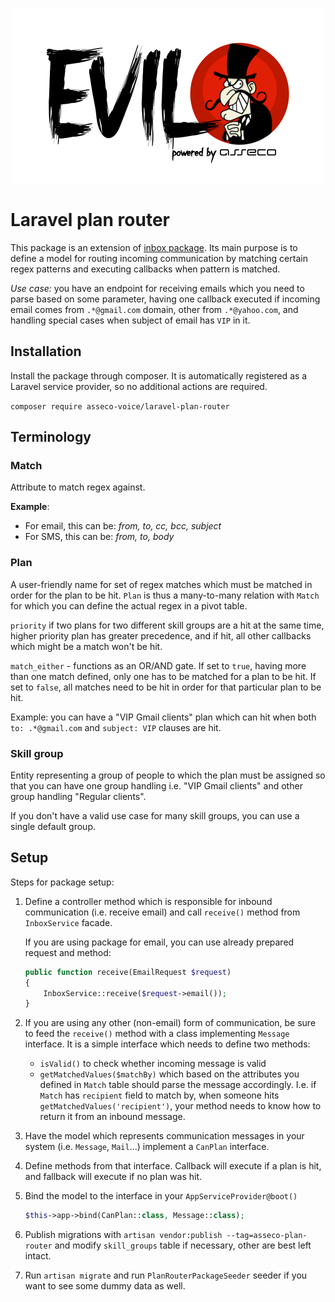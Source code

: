 <p align="center"><a href="https://see.asseco.com" target="_blank"><img src="https://github.com/asseco-voice/art/blob/main/evil_logo.png" width="500"></a></p>

# Laravel plan router

This package is an extension of [inbox package](https://github.com/asseco-voice/laravel-inbox). 
Its main purpose is to define a model for routing incoming communication by matching certain 
regex patterns and executing callbacks when pattern is matched.  

*Use case:* you have an endpoint for receiving emails which you need to parse based on some parameter,
having one callback executed if incoming email comes from ``.*@gmail.com`` domain, other from `.*@yahoo.com`,
and handling special cases when subject of email has ``VIP`` in it. 

## Installation

Install the package through composer. It is automatically registered as a Laravel service provider, so no additional actions are required.

``composer require asseco-voice/laravel-plan-router``

## Terminology

### Match

Attribute to match regex against.

**Example**: 
- For email, this can be: *from, to, cc, bcc, subject*
- For SMS, this can be: *from, to, body*

### Plan

A user-friendly name for set of regex matches which must be matched in order for the plan to be hit.
``Plan`` is thus a many-to-many relation with `Match` for which you can define the actual
regex in a pivot table.

`priority` if two plans for two different skill groups are a hit at the same time, higher priority plan
has greater precedence, and if hit, all other callbacks which might be a match won't be hit.

``match_either`` - functions as an OR/AND gate. If set to `true`, having more than one match defined,
only one has to be matched for a plan to be hit. If set to ``false``, all matches need to be hit in order
for that particular plan to be hit.  

Example: you can have a "VIP Gmail clients" plan which can hit when both ``to: .*@gmail.com`` and `subject: VIP` 
clauses are hit.

### Skill group

Entity representing a group of people to which the plan must be assigned so that you can have one group
handling i.e. "VIP Gmail clients" and other group handling "Regular clients".

If you don't have a valid use case for many skill groups, you can use a single default group.

## Setup

Steps for package setup:

1. Define a controller method which is responsible for inbound communication (i.e. receive email)
and call ``receive()`` method from `InboxService` facade.
    
    If you are using package for email, you can use already prepared request and method:
    
    ```php
    public function receive(EmailRequest $request)
    {
        InboxService::receive($request->email());
    }
    ```
   
1. If you are using any other (non-email) form of communication, be sure to feed the `receive()` method 
with a class implementing ``Message`` interface. It is a simple interface which needs to define two methods:

    - ``isValid()`` to check whether incoming message is valid
    - ``getMatchedValues($matchBy)`` which based on the attributes you defined in `Match` table should parse
    the message accordingly. I.e. if ``Match`` has `recipient` field to match by, when someone hits 
    `getMatchedValues('recipient')`, your method needs to know how to return it from an inbound message. 

1. Have the model which represents communication messages in your system (i.e. ``Message``, `Mail`...)
implement a ``CanPlan`` interface. 
1. Define methods from that interface. Callback will execute if a plan is hit, and fallback will execute 
if no plan was hit.
1. Bind the model to the interface in your ``AppServiceProvider@boot()``

    ```php
    $this->app->bind(CanPlan::class, Message::class);
    ```

1. Publish migrations with ``artisan vendor:publish --tag=asseco-plan-router`` and modify `skill_groups`
table if necessary, other are best left intact. 
1. Run ``artisan migrate`` and run `PlanRouterPackageSeeder` seeder if you want to see some dummy data as well.

